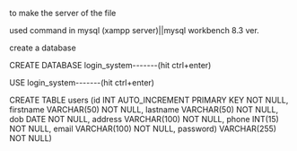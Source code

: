 to make the server of the file 

used command in mysql (xampp server)||mysql workbench 8.3 ver.

create a database

CREATE DATABASE login_system-------(hit ctrl+enter)

USE login_system-------(hit ctrl+enter)

CREATE TABLE users (id INT AUTO_INCREMENT PRIMARY KEY NOT NULL,
                    firstname VARCHAR(50) NOT NULL,
                    lastname VARCHAR(50) NOT NULL,
                    dob DATE NOT NULL,
                    address VARCHAR(100) NOT NULL,
                    phone INT(15) NOT NULL,
                    email VARCHAR(100) NOT NULL,
                    password) VARCHAR(255) NOT NULL)
